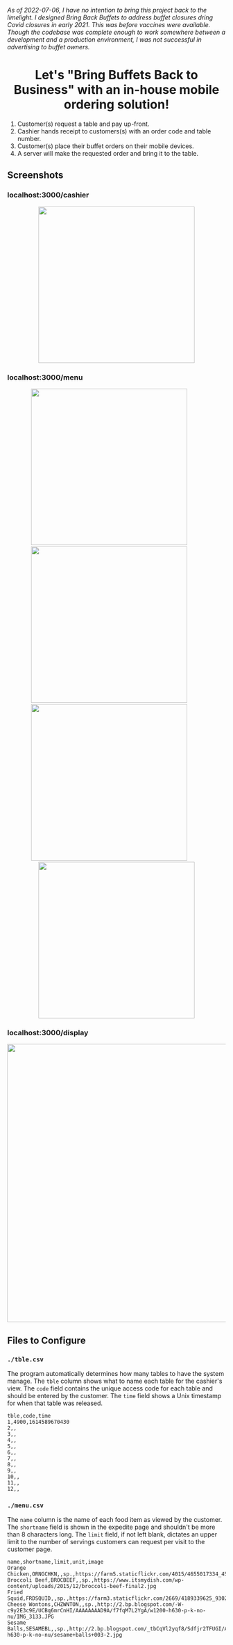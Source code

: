 *As of 2022-07-06, I have no intention to bring this project back to the limelight. I designed Bring Back Buffets to address buffet closures dring Covid closures in early 2021. This was before vaccines were available. Though the codebase was complete enough to work somewhere between a development and a production environment, I was not successful in advertising to buffet owners.*

<h1 align="center">Let's "Bring Buffets Back to Business" with an in-house mobile ordering solution!</h1>

1. Customer(s) request a table and pay up-front.
2. Cashier hands receipt to customers(s) with an order code and table number.
3. Customer(s) place their buffet orders on their mobile devices.
4. A server will make the requested order and bring it to the table.

## Screenshots

### localhost:3000/cashier

<p align="center">
  <img width="360px" src="screenshots/cashier_list.png" />
</p>

### localhost:3000/menu

<p align="center">
  <img width="360px" src="screenshots/customer_init.png" />
  <img width="30px" />
  <img width="360px" src="screenshots/customer_code_entered.png" />
  <img width="30px" />
  <img width="360px" src="screenshots/customer_selection.png" />
  <img width="30px" />
  <img width="360px" src="screenshots/customer_confirmation.png" />
</p>

### localhost:3000/display

<p align="center">
  <img width="640px" src="screenshots/expedite_order.png" />
</p>

## Files to Configure

### `./tble.csv`

The program automatically determines how many tables to have the system manage. The `tble` column shows what to name each table for the cashier's view. The `code` field contains the unique access code for each table and should be entered by the customer. The `time` field shows a Unix timestamp for when that table was released.

```csv
tble,code,time
1,4900,1614589670430
2,,
3,,
4,,
5,,
6,,
7,,
8,,
9,,
10,,
11,,
12,,
```

### `./menu.csv`

The `name` column is the name of each food item as viewed by the customer. The `shortname` field is shown in the expedite page and shouldn't be more than 8 characters long. The `limit` field, if not left blank, dictates an upper limit to the number of servings customers can request per visit to the customer page.

```csv
name,shortname,limit,unit,image
Orange Chicken,ORNGCHKN,,sp.,https://farm5.staticflickr.com/4015/4655017334_45f4fffb54_z.jpg
Broccoli Beef,BROCBEEF,,sp.,https://www.itsmydish.com/wp-content/uploads/2015/12/broccoli-beef-final2.jpg
Fried Squid,FRDSQUID,,sp.,https://farm3.staticflickr.com/2669/4189339625_93029fa024_z.jpg
Cheese Wontons,CHZWNTON,,sp.,http://2.bp.blogspot.com/-W-c9y2E3c9E/UCBq6mrCnHI/AAAAAAAAD9A/f7fqM7L2YgA/w1200-h630-p-k-no-nu/IMG_3133.JPG
Sesame Balls,SESAMEBL,,sp.,http://2.bp.blogspot.com/_tbCqVl2yqf8/Sdfjr2TFUGI/AAAAAAAAAcg/D8DRET6u7wI/w1200-h630-p-k-no-nu/sesame+balls+003-2.jpg
```
